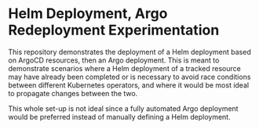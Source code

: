 # Helm Deployment, Argo Redeployment Experimentation

This repository demonstrates the deployment of a Helm deployment based on ArgoCD resources, then an Argo deployment. This is meant to demonstrate scenarios where a Helm deployment of a tracked resource may have already been completed or is necessary to avoid race conditions between different Kubernetes operators, and where it would be most ideal to propagate changes between the two.

This whole set-up is not ideal since a fully automated Argo deployment would be preferred instead of manually defining a Helm deployment.
